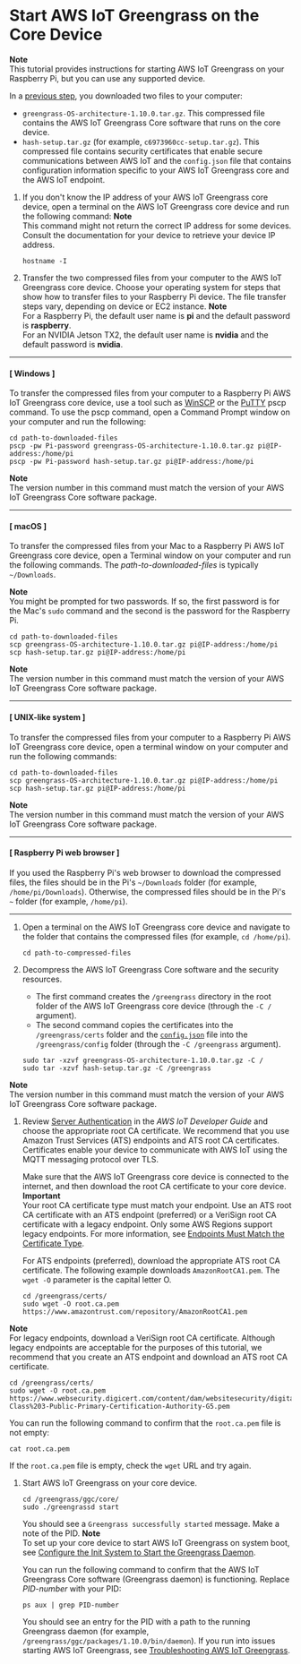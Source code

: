 # Start AWS IoT Greengrass on the Core Device<a name="gg-device-start"></a>

**Note**  
This tutorial provides instructions for starting AWS IoT Greengrass on your Raspberry Pi, but you can use any supported device\.

In a [previous step](gg-config.md#gg-core-download), you downloaded two files to your computer:
+ `greengrass-OS-architecture-1.10.0.tar.gz`\. This compressed file contains the AWS IoT Greengrass Core software that runs on the core device\.
+ `hash-setup.tar.gz` \(for example, `c6973960cc-setup.tar.gz`\)\. This compressed file contains security certificates that enable secure communications between AWS IoT and the `config.json` file that contains configuration information specific to your AWS IoT Greengrass core and the AWS IoT endpoint\.

1. If you don't know the IP address of your AWS IoT Greengrass core device, open a terminal on the AWS IoT Greengrass core device and run the following command:
**Note**  
This command might not return the correct IP address for some devices\. Consult the documentation for your device to retrieve your device IP address\.

   ```
   hostname -I
   ```

1. Transfer the two compressed files from your computer to the AWS IoT Greengrass core device\. Choose your operating system for steps that show how to transfer files to your Raspberry Pi device\. The file transfer steps vary, depending on device  or EC2 instance\.
**Note**  
For a Raspberry Pi, the default user name is **pi** and the default password is **raspberry**\.  
For an NVIDIA Jetson TX2, the default user name is **nvidia** and the default password is **nvidia**\.

------
#### [ Windows ]

   To transfer the compressed files from your computer to a Raspberry Pi AWS IoT Greengrass core device, use a tool such as [WinSCP](https://winscp.net/eng/download.php) or the [PuTTY](https://www.chiark.greenend.org.uk/~sgtatham/putty/latest.html) pscp command\. To use the pscp command, open a Command Prompt window on your computer and run the following:

   ```
   cd path-to-downloaded-files
   pscp -pw Pi-password greengrass-OS-architecture-1.10.0.tar.gz pi@IP-address:/home/pi
   pscp -pw Pi-password hash-setup.tar.gz pi@IP-address:/home/pi
   ```

**Note**  
<a name="use-correct-package-version"></a>The version number in this command must match the version of your AWS IoT Greengrass Core software package\.

------
#### [ macOS ]

   To transfer the compressed files from your Mac to a Raspberry Pi AWS IoT Greengrass core device, open a Terminal window on your computer and run the following commands\. The *path\-to\-downloaded\-files* is typically `~/Downloads`\.

**Note**  
You might be prompted for two passwords\. If so, the first password is for the Mac's `sudo` command and the second is the password for the Raspberry Pi\.

   ```
   cd path-to-downloaded-files
   scp greengrass-OS-architecture-1.10.0.tar.gz pi@IP-address:/home/pi
   scp hash-setup.tar.gz pi@IP-address:/home/pi
   ```

**Note**  
<a name="use-correct-package-version"></a>The version number in this command must match the version of your AWS IoT Greengrass Core software package\.

------
#### [ UNIX\-like system ]

   To transfer the compressed files from your computer to a Raspberry Pi AWS IoT Greengrass core device, open a terminal window on your computer and run the following commands:

   ```
   cd path-to-downloaded-files
   scp greengrass-OS-architecture-1.10.0.tar.gz pi@IP-address:/home/pi
   scp hash-setup.tar.gz pi@IP-address:/home/pi
   ```

**Note**  
<a name="use-correct-package-version"></a>The version number in this command must match the version of your AWS IoT Greengrass Core software package\.

------
#### [ Raspberry Pi web browser ]

   If you used the Raspberry Pi's web browser to download the compressed files, the files should be in the Pi's `~/Downloads` folder \(for example, `/home/pi/Downloads`\)\. Otherwise, the compressed files should be in the Pi's `~` folder \(for example, `/home/pi`\)\.

------

1. Open a terminal on the AWS IoT Greengrass core device and navigate to the folder that contains the compressed files \(for example, `cd /home/pi`\)\.

   ```
   cd path-to-compressed-files
   ```

1. Decompress the AWS IoT Greengrass Core software and the security resources\.
   + The first command creates the `/greengrass` directory in the root folder of the AWS IoT Greengrass core device \(through the `-C /` argument\)\.
   + The second command copies the certificates into the `/greengrass/certs` folder and the [`config.json`](gg-core.md#config-json) file into the `/greengrass/config` folder \(through the `-C /greengrass` argument\)\.

   ```
   sudo tar -xzvf greengrass-OS-architecture-1.10.0.tar.gz -C /
   sudo tar -xzvf hash-setup.tar.gz -C /greengrass
   ```
**Note**  
<a name="use-correct-package-version"></a>The version number in this command must match the version of your AWS IoT Greengrass Core software package\.

1. Review [Server Authentication](https://docs.aws.amazon.com/iot/latest/developerguide/server-authentication.html) in the *AWS IoT Developer Guide* and choose the appropriate root CA certificate\. We recommend that you use Amazon Trust Services \(ATS\) endpoints and ATS root CA certificates\. Certificates enable your device to communicate with AWS IoT using the MQTT messaging protocol over TLS\.

   Make sure that the AWS IoT Greengrass core device is connected to the internet, and then download the root CA certificate to your core device\.
**Important**  
Your root CA certificate type must match your endpoint\. Use an ATS root CA certificate with an ATS endpoint \(preferred\) or a VeriSign root CA certificate with a legacy endpoint\. Only some AWS Regions support legacy endpoints\. For more information, see [Endpoints Must Match the Certificate Type](gg-core.md#certificate-endpoints)\.

   For ATS endpoints \(preferred\), download the appropriate ATS root CA certificate\. The following example downloads `AmazonRootCA1.pem`\. The `wget -O` parameter is the capital letter O\.

   ```
   cd /greengrass/certs/
   sudo wget -O root.ca.pem https://www.amazontrust.com/repository/AmazonRootCA1.pem
   ```
**Note**  
For legacy endpoints, download a VeriSign root CA certificate\. Although legacy endpoints are acceptable for the purposes of this tutorial, we recommend that you create an ATS endpoint and download an ATS root CA certificate\.  

   ```
   cd /greengrass/certs/
   sudo wget -O root.ca.pem https://www.websecurity.digicert.com/content/dam/websitesecurity/digitalassets/desktop/pdfs/roots/VeriSign-Class%203-Public-Primary-Certification-Authority-G5.pem
   ```

   You can run the following command to confirm that the `root.ca.pem` file is not empty:

   ```
   cat root.ca.pem
   ```

   If the `root.ca.pem` file is empty, check the `wget` URL and try again\.

1. Start AWS IoT Greengrass on your core device\.

   ```
   cd /greengrass/ggc/core/
   sudo ./greengrassd start
   ```

   You should see a `Greengrass successfully started` message\. Make a note of the PID\.
**Note**  
To set up your core device to start AWS IoT Greengrass on system boot, see [Configure the Init System to Start the Greengrass Daemon](gg-core.md#start-on-boot)\.

   You can run the following command to confirm that the AWS IoT Greengrass Core software \(Greengrass daemon\) is functioning\. Replace *PID\-number* with your PID:

   ```
   ps aux | grep PID-number
   ```

   You should see an entry for the PID with a path to the running Greengrass daemon \(for example, `/greengrass/ggc/packages/1.10.0/bin/daemon`\)\. If you run into issues starting AWS IoT Greengrass, see [Troubleshooting AWS IoT Greengrass](gg-troubleshooting.md)\.